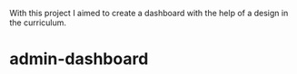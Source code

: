 With this project I aimed to create a dashboard with the help of a design in 
the curriculum.

# admin-dashboard